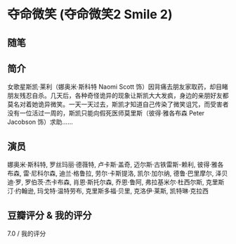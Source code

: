 # 夺命微笑 (夺命微笑2 Smile 2)

## 随笔

## 简介

女歌星斯凯·莱利（娜奥米·斯科特 Naomi Scott 饰）因背痛去朋友家取药，却目睹朋友残忍自杀。几天后，各种奇怪诡异的现象让斯凯大大发疯，身边的亲朋好友都莫名对着她诡异微笑。一天一天过去，斯凯才知道自己传染了微笑诅咒，而受害者没有一位活过一周的，斯凯只能向假死医师莫里斯（彼得·雅各布森 Peter Jacobson 饰）求助……

## 演员

娜奥米·斯科特, 罗丝玛丽·德薇特, 卢卡斯·盖奇, 迈尔斯·古铁雷斯-赖利, 彼得·雅各布森, 雷·尼科尔森, 迪兰·格鲁拉, 劳尔·卡斯提洛, 凯尔·加尔纳, 德鲁·巴里摩尔, 泽贝迪·罗, 罗伯茨·杰卡布森, 肖恩·斯托尔森, 乔恩·鲁阿, 弗拉基米尔·杜西尔斯, 克里斯汀·约翰逊, 玛戈特·温特劳布, 克里斯多福‧贝里, 克洛伊·莱斯, 凯特琳·克拉西

## 豆瓣评分 & 我的评分

7.0 / 我的评分
